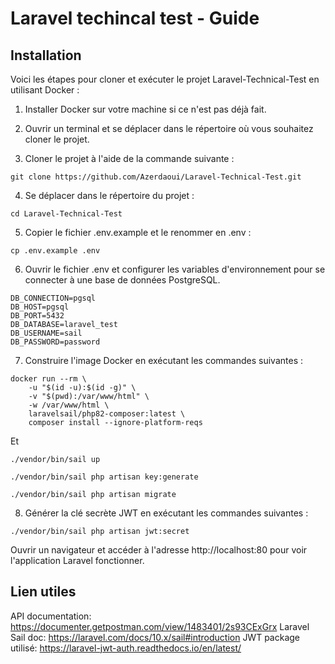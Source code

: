 # Laravel techincal test - Guide

## Installation
Voici les étapes pour cloner et exécuter le projet Laravel-Technical-Test en utilisant Docker :

1. Installer Docker sur votre machine si ce n'est pas déjà fait.

2. Ouvrir un terminal et se déplacer dans le répertoire où vous souhaitez cloner le projet.

3. Cloner le projet à l'aide de la commande suivante :

```
git clone https://github.com/Azerdaoui/Laravel-Technical-Test.git
```

4. Se déplacer dans le répertoire du projet :
```
cd Laravel-Technical-Test
```

5. Copier le fichier .env.example et le renommer en .env :
```
cp .env.example .env
```

6. Ouvrir le fichier .env et configurer les variables d'environnement pour se connecter à une base de données PostgreSQL. 
```
DB_CONNECTION=pgsql
DB_HOST=pgsql
DB_PORT=5432
DB_DATABASE=laravel_test
DB_USERNAME=sail
DB_PASSWORD=password
```

7. Construire l'image Docker en exécutant les commandes suivantes :

```
docker run --rm \
    -u "$(id -u):$(id -g)" \
    -v "$(pwd):/var/www/html" \
    -w /var/www/html \
    laravelsail/php82-composer:latest \
    composer install --ignore-platform-reqs
```
Et
```
./vendor/bin/sail up

./vendor/bin/sail php artisan key:generate

./vendor/bin/sail php artisan migrate
```

8. Générer la clé secrète JWT en exécutant les commandes suivantes :
```
./vendor/bin/sail php artisan jwt:secret
```

Ouvrir un navigateur et accéder à l'adresse http://localhost:80 pour voir l'application Laravel fonctionner.

## Lien utiles

API documentation: https://documenter.getpostman.com/view/1483401/2s93CExGrx
Laravel Sail doc: https://laravel.com/docs/10.x/sail#introduction
JWT package utilisé: https://laravel-jwt-auth.readthedocs.io/en/latest/


